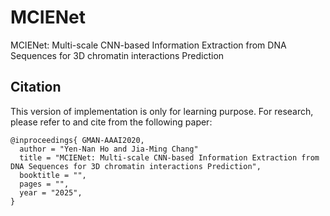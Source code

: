 # MCIENet
 MCIENet: Multi-scale CNN-based Information Extraction from DNA Sequences for 3D chromatin interactions Prediction




## Citation

This version of implementation is only for learning purpose. For research, please refer to  and  cite from the following paper:
```
@inproceedings{ GMAN-AAAI2020,
  author = "Yen-Nan Ho and Jia-Ming Chang"
  title = "MCIENet: Multi-scale CNN-based Information Extraction from DNA Sequences for 3D chromatin interactions Prediction",
  booktitle = "",
  pages = "",
  year = "2025",
}
```
